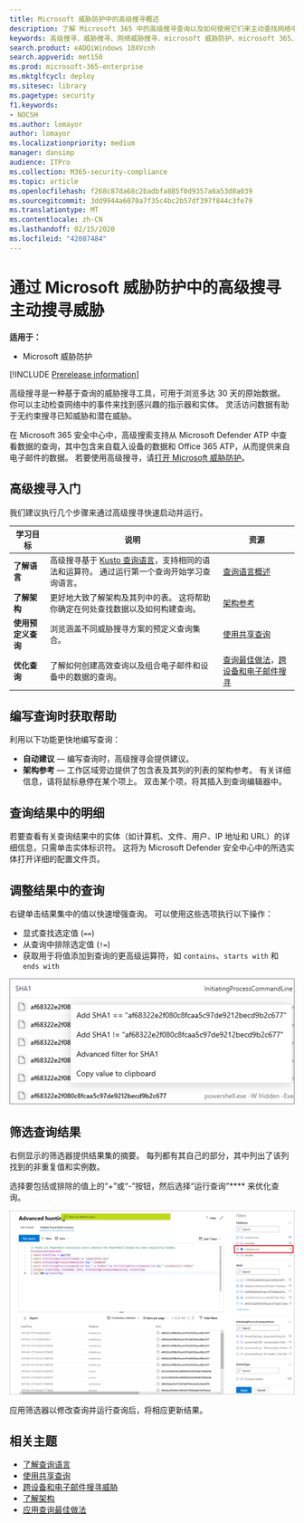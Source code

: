 ```yaml
---
title: Microsoft 威胁防护中的高级搜寻概述
description: 了解 Microsoft 365 中的高级搜寻查询以及如何使用它们来主动查找网络中的威胁和弱点
keywords: 高级搜寻、威胁搜寻、网络威胁搜寻、microsoft 威胁防护、microsoft 365、mtp、m365、搜索、查询、遥测、自定义检测、架构、kusto、microsoft 365、Microsoft 威胁防护
search.product: eADQiWindows 10XVcnh
search.appverid: met150
ms.prod: microsoft-365-enterprise
ms.mktglfcycl: deploy
ms.sitesec: library
ms.pagetype: security
f1.keywords:
- NOCSH
ms.author: lomayor
author: lomayor
ms.localizationpriority: medium
manager: dansimp
audience: ITPro
ms.collection: M365-security-compliance
ms.topic: article
ms.openlocfilehash: f268c87da68c2badbfa885f0d9357a6a53d0a039
ms.sourcegitcommit: 3dd9944a6070a7f35c4bc2b57df397f844c3fe79
ms.translationtype: MT
ms.contentlocale: zh-CN
ms.lasthandoff: 02/15/2020
ms.locfileid: "42087484"
---
```

# <a name="proactively-hunt-for-threats-with-advanced-hunting-in-microsoft-threat-protection"></a>通过 Microsoft 威胁防护中的高级搜寻主动搜寻威胁

**适用于：**
- Microsoft 威胁防护

[!INCLUDE [Prerelease information](../includes/prerelease.md)]

高级搜寻是一种基于查询的威胁搜寻工具，可用于浏览多达 30 天的原始数据。 你可以主动检查网络中的事件来找到感兴趣的指示器和实体。 灵活访问数据有助于无约束搜寻已知威胁和潜在威胁。

在 Microsoft 365 安全中心中，高级搜索支持从 Microsoft Defender ATP 中查看数据的查询，其中包含来自载入设备的数据和 Office 365 ATP，从而提供来自电子邮件的数据。 若要使用高级搜寻，请[打开 Microsoft 威胁防护](mtp-enable.md)。

## <a name="get-started-with-advanced-hunting"></a>高级搜寻入门

我们建议执行几个步骤来通过高级搜寻快速启动并运行。

| 学习目标 | 说明 | 资源 |
|--|--|--|
| **了解语言** | 高级搜寻基于 [Kusto 查询语言](https://docs.microsoft.com/azure/kusto/query/)，支持相同的语法和运算符。 通过运行第一个查询开始学习查询语言。 | [查询语言概述](advanced-hunting-query-language.md) |
| **了解架构** | 更好地大致了解架构及其列中的表。 这将帮助你确定在何处查找数据以及如何构建查询。 | [架构参考](advanced-hunting-schema-tables.md) |
| **使用预定义查询** | 浏览涵盖不同威胁搜寻方案的预定义查询集合。 | [使用共享查询](advanced-hunting-shared-queries.md)
| **优化查询** | 了解如何创建高效查询以及组合电子邮件和设备中的数据的查询。 | [查询最佳做法](advanced-hunting-shared-queries.md)，[跨设备和电子邮件搜寻](advanced-hunting-best-practices.md)

## <a name="get-help-as-you-write-queries"></a>编写查询时获取帮助
利用以下功能更快地编写查询：
- **自动建议** — 编写查询时，高级搜寻会提供建议。 
- **架构参考** — 工作区域旁边提供了包含表及其列的列表的架构参考。 有关详细信息，请将鼠标悬停在某个项上。 双击某个项，将其插入到查询编辑器中。

## <a name="drilldown-from-query-results"></a>查询结果中的明细
若要查看有关查询结果中的实体（如计算机、文件、用户、IP 地址和 URL）的详细信息，只需单击实体标识符。 这将为 Microsoft Defender 安全中心中的所选实体打开详细的配置文件页。

## <a name="tweak-your-queries-from-the-results"></a>调整结果中的查询
右键单击结果集中的值以快速增强查询。 可以使用这些选项执行以下操作：

- 显式查找选定值 (`==`)
- 从查询中排除选定值 (`!=`)
- 获取用于将值添加到查询的更高级运算符，如 `contains`、`starts with` 和 `ends with` 

![Microsoft Defender ATP 高级搜寻结果集的图像](../../media/advanced-hunting-results-filter.png)

## <a name="filter-the-query-results"></a>筛选查询结果
右侧显示的筛选器提供结果集的摘要。 每列都有其自己的部分，其中列出了该列找到的非重复值和实例数。

选择要包括或排除的值上的“+”或“-”按钮，然后选择“运行查询”**** 来优化查询。

![高级搜寻筛选器的图像](../../media/advanced-hunting-filter.png)

应用筛选器以修改查询并运行查询后，将相应更新结果。

## <a name="related-topics"></a>相关主题
- [了解查询语言](advanced-hunting-query-language.md)
- [使用共享查询](advanced-hunting-shared-queries.md)
- [跨设备和电子邮件搜寻威胁](advanced-hunting-query-emails-devices.md)
- [了解架构](advanced-hunting-schema-tables.md)
- [应用查询最佳做法](advanced-hunting-best-practices.md)
